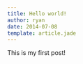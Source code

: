 ```yaml
---
title: Hello world!
author: ryan
date: 2014-07-08
template: article.jade
---
```


This is my first post!
